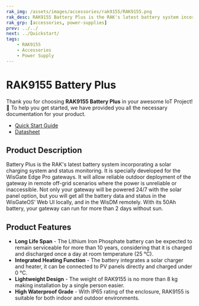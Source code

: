 ```yaml
---
rak_img: /assets/images/accessories/rak9155/RAK9155.png
rak_desc: RAK9155 Battery Plus is the RAK's latest battery system incorporating a solar charging system and status monitoring.
rak_grp: [accessories, power-supplies]
prev: ../../
next: ../Quickstart/
tags: 
    - RAK9155
    - Accessories
    - Power Supply
---
```



# RAK9155 Battery Plus

Thank you for choosing **RAK9155 Battery Plus** in your awesome IoT Project! 🎉 To help you get started, we have provided you all the necessary documentation for your product.

* [Quick Start Guide](../Quickstart/)
* [Datasheet](../Datasheet/)

## Product Description 

Battery Plus is the RAK's latest battery system incorporating a solar charging system and status monitoring. It is specially developed for the WisGate Edge Pro gateways. It will allow reliable outdoor deployment of the gateway in remote off-grid scenarios where the power is unreliable or inaccessible. Not only your gateway will be powered 24/7 with the solar panel option, but you will get all the battery data and status in the WisGateOS’ Web UI locally, and in the WisDM remotely. With its 50Ah battery, your gateway can run for more than 2 days without sun.

## Product Features

- **Long Life Span** - The Lithium Iron Phosphate battery can be expected to remain serviceable for more than 10 years, considering that it is charged and discharged once a day at room temperature (25 °C).  
- **Integrated Heating Function** - The battery integrates a solar charger and heater, it can be connected to PV panels directly and charged under 0 °C. 
- **Lightweight Design** - The weight of RAK9155 is no more than 8 kg making installation by a single person easier. 
- **High Waterproof Grade** - With IP65 rating of the enclosure, RAK9155 is suitable for both indoor and outdoor environments.

